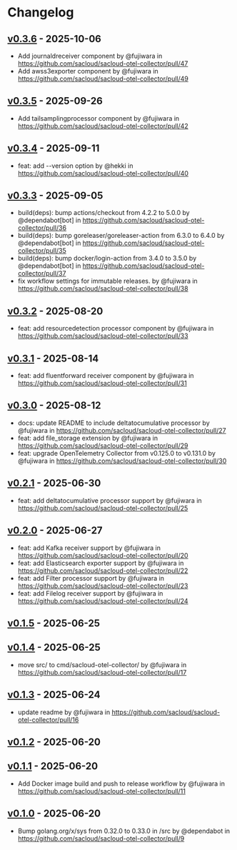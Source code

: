 # Changelog

## [v0.3.6](https://github.com/sacloud/sacloud-otel-collector/compare/v0.3.5...v0.3.6) - 2025-10-06
- Add journaldreceiver component by @fujiwara in https://github.com/sacloud/sacloud-otel-collector/pull/47
- Add awss3exporter component by @fujiwara in https://github.com/sacloud/sacloud-otel-collector/pull/49

## [v0.3.5](https://github.com/sacloud/sacloud-otel-collector/compare/v0.3.4...v0.3.5) - 2025-09-26
- Add tailsamplingprocessor component by @fujiwara in https://github.com/sacloud/sacloud-otel-collector/pull/42

## [v0.3.4](https://github.com/sacloud/sacloud-otel-collector/compare/v0.3.3...v0.3.4) - 2025-09-11
- feat: add --version option by @hekki in https://github.com/sacloud/sacloud-otel-collector/pull/40

## [v0.3.3](https://github.com/sacloud/sacloud-otel-collector/compare/v0.3.2...v0.3.3) - 2025-09-05
- build(deps): bump actions/checkout from 4.2.2 to 5.0.0 by @dependabot[bot] in https://github.com/sacloud/sacloud-otel-collector/pull/36
- build(deps): bump goreleaser/goreleaser-action from 6.3.0 to 6.4.0 by @dependabot[bot] in https://github.com/sacloud/sacloud-otel-collector/pull/35
- build(deps): bump docker/login-action from 3.4.0 to 3.5.0 by @dependabot[bot] in https://github.com/sacloud/sacloud-otel-collector/pull/37
- fix workflow settings for immutable releases. by @fujiwara in https://github.com/sacloud/sacloud-otel-collector/pull/38

## [v0.3.2](https://github.com/sacloud/sacloud-otel-collector/compare/v0.3.1...v0.3.2) - 2025-08-20
- feat: add resourcedetection processor component by @fujiwara in https://github.com/sacloud/sacloud-otel-collector/pull/33

## [v0.3.1](https://github.com/sacloud/sacloud-otel-collector/compare/v0.3.0...v0.3.1) - 2025-08-14
- feat: add fluentforward receiver component by @fujiwara in https://github.com/sacloud/sacloud-otel-collector/pull/31

## [v0.3.0](https://github.com/sacloud/sacloud-otel-collector/compare/v0.2.1...v0.3.0) - 2025-08-12
- docs: update README to include deltatocumulative processor by @fujiwara in https://github.com/sacloud/sacloud-otel-collector/pull/27
- feat: add file_storage extension by @fujiwara in https://github.com/sacloud/sacloud-otel-collector/pull/29
- feat: upgrade OpenTelemetry Collector from v0.125.0 to v0.131.0 by @fujiwara in https://github.com/sacloud/sacloud-otel-collector/pull/30

## [v0.2.1](https://github.com/sacloud/sacloud-otel-collector/compare/v0.2.0...v0.2.1) - 2025-06-30
- feat: add deltatocumulative processor support by @fujiwara in https://github.com/sacloud/sacloud-otel-collector/pull/25

## [v0.2.0](https://github.com/sacloud/sacloud-otel-collector/compare/v0.1.5...v0.2.0) - 2025-06-27
- feat: add Kafka receiver support by @fujiwara in https://github.com/sacloud/sacloud-otel-collector/pull/20
- feat: add Elasticsearch exporter support by @fujiwara in https://github.com/sacloud/sacloud-otel-collector/pull/22
- feat: add Filter processor support by @fujiwara in https://github.com/sacloud/sacloud-otel-collector/pull/23
- feat: add Filelog receiver support by @fujiwara in https://github.com/sacloud/sacloud-otel-collector/pull/24

## [v0.1.5](https://github.com/sacloud/sacloud-otel-collector/compare/v0.1.4...v0.1.5) - 2025-06-25

## [v0.1.4](https://github.com/sacloud/sacloud-otel-collector/compare/v0.1.3...v0.1.4) - 2025-06-25
- move src/ to cmd/sacloud-otel-collector/ by @fujiwara in https://github.com/sacloud/sacloud-otel-collector/pull/17

## [v0.1.3](https://github.com/sacloud/sacloud-otel-collector/compare/v0.1.2...v0.1.3) - 2025-06-24
- update readme by @fujiwara in https://github.com/sacloud/sacloud-otel-collector/pull/16

## [v0.1.2](https://github.com/sacloud/sacloud-otel-collector/compare/v0.1.1...v0.1.2) - 2025-06-20

## [v0.1.1](https://github.com/sacloud/sacloud-otel-collector/compare/v0.1.0...v0.1.1) - 2025-06-20
- Add Docker image build and push to release workflow by @fujiwara in https://github.com/sacloud/sacloud-otel-collector/pull/11

## [v0.1.0](https://github.com/sacloud/sacloud-otel-collector/commits/v0.1.0) - 2025-06-20
- Bump golang.org/x/sys from 0.32.0 to 0.33.0 in /src by @dependabot in https://github.com/sacloud/sacloud-otel-collector/pull/9
